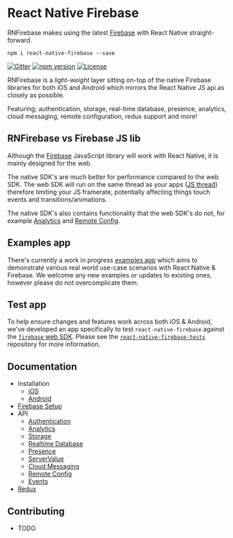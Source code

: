 # React Native Firebase

RNFirebase makes using the latest [Firebase](http://firebase.com) with React Native straight-forward.

```
npm i react-native-firebase --save
```

[![Gitter](https://badges.gitter.im/invertase/react-native-firebase.svg)](https://gitter.im/invertase/react-native-firebase?utm_source=badge&utm_medium=badge&utm_campaign=pr-badge)
[![npm version](https://img.shields.io/npm/v/react-native-firebase.svg)](https://www.npmjs.com/package/react-native-firebase)
[![License](https://img.shields.io/npm/l/react-native-firebase.svg)](/LICENSE)

RNFirebase is a _light-weight_ layer sitting on-top of the native Firebase libraries for both iOS and Android which mirrors the React Native JS api as closely as possible.

Featuring; authentication, storage, real-time database, presence, analytics, cloud messaging, remote configuration, redux support and more!

## RNFirebase vs Firebase JS lib

Although the [Firebase](https://www.npmjs.com/package/firebase) JavaScript library will work with React Native, it is mainly designed for the web.

The native SDK's are much better for performance compared to the web SDK. The web SDK will run on the same thread as your apps ([JS thread](https://facebook.github.io/react-native/docs/performance.html#javascript-frame-rate)) therefore limiting your JS framerate, potentially affecting things touch events and transitions/animations.

The native SDK's also contains functionality that the web SDK's do not, for example [Analytics](/docs/api/analytics.md) and [Remote Config](/docs/api/remote-config.md).

## Examples app

There's currently a work in progress [examples app](https://github.com/invertase/react-native-firebase-examples) which aims to demonstrate various real world use-case scenarios with React Native & Firebase. We welcome any new examples or updates to existing ones, however please do not overcomplicate them.

## Test app

To help ensure changes and features work across both iOS & Android, we've developed an app specifically to test `react-native-firebase` against the [`firebase` web SDK](https://www.npmjs.com/package/firebase). Please see the [`react-native-firebase-tests`](https://github.com/invertase/react-native-firebase-tests) repository for more information.

## Documentation

* Installation
  * [iOS](docs/installation.ios.md)
  * [Android](docs/installation.android.md)
* [Firebase Setup](docs/firebase-setup.md)
* API
  * [Authentication](docs/api/authentication.md)
  * [Analytics](docs/api/analytics.md)
  * [Storage](docs/api/storage.md)
  * [Realtime Database](docs/api/database.md)
  * [Presence](docs/api/presence.md)
  * [ServerValue](docs/api/server-value.md)
  * [Cloud Messaging](docs/api/cloud-messaging.md)
  * [Remote Config](docs/api/remote-config.md)
  * [Events](docs/api/events.md)
* [Redux](docs/redux.md)

## Contributing

  - TODO
